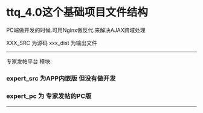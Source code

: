 # ttq_4.0这个基础项目文件结构

PC端做开发的时候.可用Nginx做反代.来解决AJAX跨域处理

XXX_SRC 为源码
xxx_dist 为输出文件

----
专家发帖平台 模块:
### expert_src 为APP内嵌版  但没有做开发
       
### expert_pc 为  专家发帖的PC版
---


 